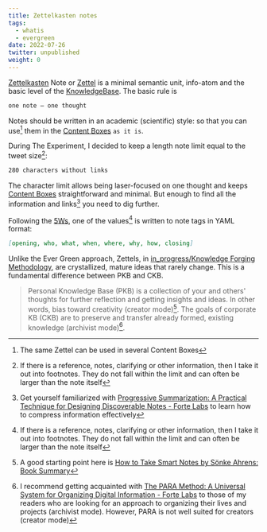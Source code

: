 ```yaml
---
title: Zettelkasten notes
tags:
  - whatis
  - evergreen
date: 2022-07-26
twitter: unpublished
weight: 0
---
```


[Zettelkasten](https://en.wikipedia.org/wiki/Zettelkasten) Note or [Zettel](https://zettelkasten.de/introduction/) is a minimal semantic unit, info-atom and the basic level of the [KnowledgeBase](KnowledgeBase.md). The basic rule is

````markdown {linenos=false}
one note – one thought
````

Notes should be written in an academic (scientific) style: so that you can use[^202207251200-1] them in the [Content Boxes](Content%20Box.md) `as it is`.

[^202207251200-1]: The same Zettel can be used in several Content Boxes

During The Experiment, I decided to keep a length note limit equal to the tweet size[^202207281744-1]:

````markdown {linenos=false}
280 characters without links
````

The character limit allows being laser-focused on one thought and keeps [Content Boxes](Content%20Box.md) straightforward and minimal. But enough to find all the information and links[^202207281744-2] you need to dig further.

[^202207281744-1]: If there is a reference, notes, clarifying or other information, then I take it out into footnotes. They do not fall within the limit and can often be larger than the note itself
[^202207281744-2]: Get yourself familiarized with [Progressive Summarization: A Practical Technique for Designing Discoverable Notes - Forte Labs](https://fortelabs.co/blog/progressive-summarization-a-practical-technique-for-designing-discoverable-notes/) to learn how to compress information effectively

Following the [5Ws](The%205%20Ws%20and%201%20H.md), one of the values[^202207281744-1] is written to note tags in YAML format:

````markdown {linenos=false}
[opening, who, what, when, where, why, how, closing]
````

[^202207281744-1]: Find the source of the current note on [Google Drive](https://drive.google.com/file/d/1aD-iwT6MMUF3T12aTiue8YKG-b79fTx_/view?usp=sharing) as an example. Zettelkasten notes are compiled into MoCs and uploaded to [GitHub](https://github.com/AlexeyAnshakov/dg.wr.io/blob/hugo/content/zettels/202207271428%20How.md) with the subsequent display on https://dg.wr.io/

Unlike the Ever Green approach, Zettels, in [in_progress/Knowledge Forging Methodology](in_progress\Knowledge%20Forging%20Methodology.md), are crystallized, mature ideas that rarely change. This is a fundamental difference between PKB and CKB.

 > 
 > Personal Knowledge Base (PKB) is a collection of your and others' thoughts for further reflection and getting insights and ideas. In other words, bias toward creativity (creator mode)[^202208081715-1].
 > The goals of corporate KB (CKB) are to preserve and transfer already formed, existing knowledge (archivist mode)[^202208081715-2].
 > 
 > [^202208081715-1]: A good starting point here is [How to Take Smart Notes by Sönke Ahrens: Book Summary](https://aliabdaal.com/book-notes/how-to-take-smart-notes/)
 > [^202208081715-2]: I recommend getting acquainted with [The PARA Method: A Universal System for Organizing Digital Information - Forte Labs](https://fortelabs.co/blog/para/) to those of my readers who are looking for an approach to organizing their lives and projects (archivist mode). However, PARA is not well suited for creators (creator mode)
